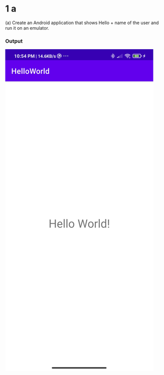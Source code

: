 # 1 a

(a) Create an Android application that shows Hello + name of the user and run it on an emulator.

### Output

![output](Screenshot_2021-04-25-22-54-14-090_com.example.helloworld.jpg)
